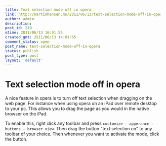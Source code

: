 ```yaml
---
title: Text selection mode off in opera
link: http://martinhansen.no/2011/06/13/text-selection-mode-off-in-opera/
author: admin
description: 
post_id: 249
mtime: 2011/06/13 16:01:55
created_gmt: 2011/06/13 14:01:55
comment_status: open
post_name: text-selection-mode-off-in-opera
status: publish
post_type: post
layout: 'default'
---
```


# Text selection mode off in opera

A nice feature in opera is to turn off text selection when dragging on the web page. For instance when using opera on an iPad over remote desktop to your pc. This allows you to drag the page as you would in the native browser on the iPad. 

To enable this, right click any toolbar and press `customize - apperance - buttons - browser view`. Then drag the button "text selection on" to any toolbar of your choice. Then whenever you want to activate the mode, click the button.
